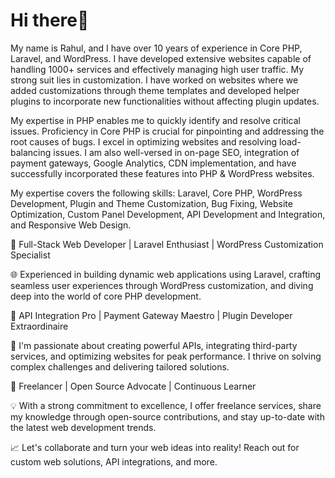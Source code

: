 <h1>Hi there👋</h1>

<p>My name is Rahul, and I have over 10 years of experience in Core PHP, Laravel, and WordPress. I have developed extensive websites capable of handling 1000+ services and effectively managing high user traffic. My strong suit lies in customization. I have worked on websites where we added customizations through theme templates and developed helper plugins to incorporate new functionalities without affecting plugin updates.</p>

<p>My expertise in PHP enables me to quickly identify and resolve critical issues. Proficiency in Core PHP is crucial for pinpointing and addressing the root causes of bugs. I excel in optimizing websites and resolving load-balancing issues. I am also well-versed in on-page SEO, integration of payment gateways, Google Analytics, CDN implementation, and have successfully incorporated these features into PHP & WordPress websites.</p>

<p>My expertise covers the following skills: Laravel, Core PHP, WordPress Development, Plugin and Theme Customization, Bug Fixing, Website Optimization, Custom Panel Development, API Development and Integration, and Responsive Web Design.
</p>
<p>🚀 Full-Stack Web Developer | Laravel Enthusiast | WordPress Customization Specialist</p>

<p>🌐 Experienced in building dynamic web applications using Laravel, crafting seamless user experiences through WordPress customization, and diving deep into the world of core PHP development.</p>

<p>🔗 API Integration Pro | Payment Gateway Maestro | Plugin Developer Extraordinaire</p>

<p>🤝 I'm passionate about creating powerful APIs, integrating third-party services, and optimizing websites for peak performance. I thrive on solving complex challenges and delivering tailored solutions.</p>

<p>💼 Freelancer | Open Source Advocate | Continuous Learner</p>

<p>💡 With a strong commitment to excellence, I offer freelance services, share my knowledge through open-source contributions, and stay up-to-date with the latest web development trends.</p>

<p>📈 Let's collaborate and turn your web ideas into reality! Reach out for custom web solutions, API integrations, and more.</p>
